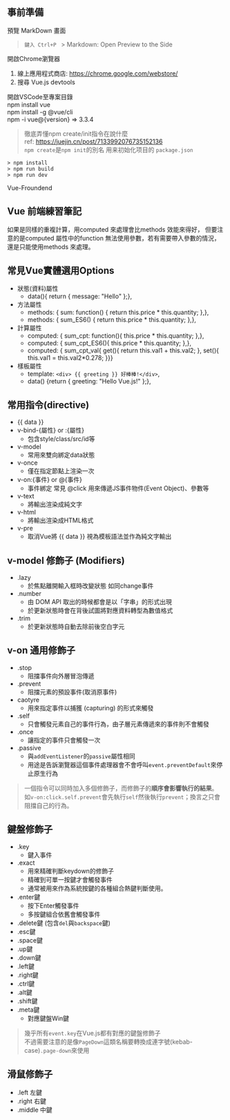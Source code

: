 ## 事前準備
預覽 MarkDown 畫面  
> `鍵入 Ctrl+P ` \> Markdown: Open Preview to the Side

開啟Chrome瀏覽器
1. 線上應用程式商店: https://chrome.google.com/webstore/ 
2. 搜尋 Vue.js devtools  

開啟VSCode至專案目錄  
npm install vue  
npm install -g @vue/cli  
npm -i vue@{version}  => 3.3.4
> 徹底弄懂npm create/init指令在說什麼  
> ref: https://juejin.cn/post/7133992076735152136  
`npm create`是`npm init`的別名   用来初始化项目的 `package.json`


```cd \<your-project-name>  
> npm install  
> npm run build
> npm run dev
```

Vue-Froundend
## Vue 前端練習筆記
如果是同樣的重複計算，用computed 來處理會比methods 效能來得好， 但要注意的是computed 屬性中的function 無法使用參數，若有需要帶入參數的情況，還是只能使用methods 來處理。

## 常見Vue實體選用Options
- 狀態(資料)屬性
  - data(){ return { message: "Hello" };},
- 方法屬性
  - methods: { sum: function() { return this.price * this.quantity; },},
  - methods: { sum_ES6() { return this.price * this.quantity; },},
- 計算屬性
  - computed: { sum_cpt: function(){ this.price * this.quantity; },},
  - computed: { sum_cpt_ES6(){ this.price * this.quantity; },},
  - computed: { sum_cpt_val{ get(){ return this.val1 + this.val2; }, set(){ this.val1 = this.val2*0.278; }}}
- 樣板屬性
  - template: `<div> {{ greeting }} 好棒棒!</div>`,
  - data() {return { greeting: "Hello Vue.js!" };},

## 常用指令(directive)
- {{ data }}
- v-bind-{屬性} or :{屬性}
  - 包含style/class/src/id等
- v-model
  - 常用來雙向綁定data狀態
- v-once
  - 僅在指定節點上渲染一次
- v-on:{事件} or @{事件}
  - 事件綁定 常見 @click 用來傳遞JS事件物件(Event Object)、參數等
- v-text
  - 將輸出渲染成純文字
- v-html
  - 將輸出渲染成HTML格式
- v-pre
  - 取消Vue將 {{ data }} 視為模板語法並作為純文字輸出

## v-model 修飾子 (Modifiers) 
- .lazy 
  - 於焦點離開輸入框時改變狀態 如同change事件
- .number 
  - 由 DOM API 取出的時候都會是以「字串」的形式出現
  - 於更新狀態時會在背後試圖將對應資料轉型為數值格式
- .trim 
  - 於更新狀態時自動去除前後空白字元


## v-on 通用修飾子
- .stop
  - 阻擋事件向外層冒泡傳遞
- .prevent
  - 阻擋元素的預設事件(取消原事件)
- caotyre
  - 用來指定事件以捕獲 (capturing) 的形式來觸發
- .self
  - 只會觸發元素自己的事件行為，由子層元素傳遞來的事件則不會觸發
- .once
  - 讓指定的事件只會觸發一次
- .passive
  - 與`addEventListener`的`passive`屬性相同
  - 用途是告訴瀏覽器這個事件處理器會不會呼叫`event.preventDefault`來停止原生行為

> 一個指令可以同時加入多個修飾子，而修飾子的**順序會影響執行的結果**。  
> 如`v-on:click.self.prevent`會先執行`self`然後執行`prevent`；換言之只會阻擋自己的行為。

## 鍵盤修飾子

- .key
  - 鍵入事件
- .exact
  - 用來精確判斷keydown的修飾子
  - 精確到可單一按鍵才會觸發事件
  - 通常被用來作為系統按鍵的各種組合熱鍵判斷使用。
- .enter鍵
  - 按下Enter觸發事件
  - 多按鍵組合依舊會觸發事件
- .delete鍵 (包含`del`與`backspace`鍵)
- .esc鍵
- .space鍵
- .up鍵
- .down鍵
- .left鍵
- .right鍵
- .ctrl鍵
- .alt鍵
- .shift鍵
- .meta鍵
  - 對應鍵盤Win鍵

> 幾乎所有`event.key`在Vue.js都有對應的鍵盤修飾子  
> 不過需要注意的是像`PageDown`這類名稱要轉換成連字號(kebab-case)`.page-down`來使用

## 滑鼠修飾子
- .left 左鍵
- .right 右鍵
- .middle 中鍵